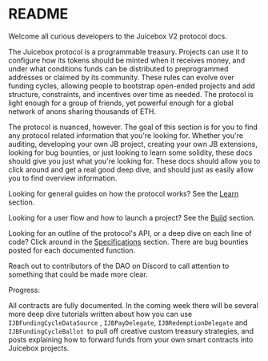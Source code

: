 # README

Welcome all curious developers to the Juicebox V2 protocol docs.

The Juicebox protocol is a programmable treasury. Projects can use it to configure how its tokens should be minted when it receives money, and under what conditions funds can be distributed to preprogrammed addresses or claimed by its community. These rules can evolve over funding cycles, allowing people to bootstrap open-ended projects and add structure, constraints, and incentives over time as needed. The protocol is light enough for a group of friends, yet powerful enough for a global network of anons sharing thousands of ETH.

The protocol is nuanced, however. The goal of this section is for you to find any protocol related information that you're looking for. Whether you're auditing, developing your own JB project, creating your own JB extensions, looking for bug bounties, or just looking to learn some solidity, these docs should give you just what you're looking for. These docs should allow you to click around and get a real good deep dive, and should just as easily allow you to find overview information.

Looking for general guides on how the protocol works? See the [Learn](learn/overview.md) section.

Looking for a user flow and how to launch a project? See the [Build](build/getting-started.md) section.

Looking for an outline of the protocol's API, or a deep dive on each line of code? Click around in the [Specifications](specifications/contracts/) section. There are bug bounties posted for each documented function.

Reach out to contributors of the DAO on Discord to call attention to something that could be made more clear.

Progress:

All contracts are fully documented. In the coming week there will be several more deep dive tutorials written about how you can use `IJBFundingCycleDataSource` , `IJBPayDelegate`, `IJBRedemptionDelegate` and `IJBFundingCycleBallot `to pull off creative custom treasury strategies, and posts explaining how to forward funds from your own smart contracts into Juicebox projects.
